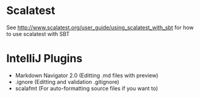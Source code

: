 # Scalatest

See http://www.scalatest.org/user_guide/using_scalatest_with_sbt for how to use scalatest with SBT

# IntelliJ Plugins
- Markdown Navigator 2.0 (Editting .md files with preview)
- .ignore (Editting and validation .gitignore)
- scalafmt (For auto-formatting source files if you want to)